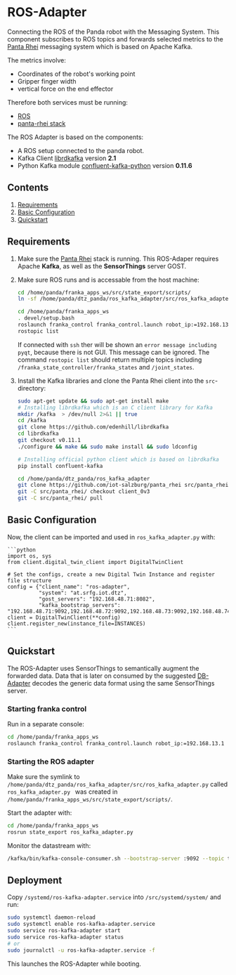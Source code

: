 # ROS-Adapter
Connecting the ROS of the Panda robot with the Messaging System.
This component subscribes to ROS topics and forwards selected metrics to the [Panta Rhei](https://github.com/iot-salzburg/panta_rhei) messaging system which is based on
Apache Kafka.

The metrics involve:
* Coordinates of the robot's working point
* Gripper finger width
* vertical force on the end effector

Therefore both services must be running:
* [ROS](https://github.com/iot-salzburg/ros_supporting_files)
* [panta-rhei stack](https://github.com/iot-salzburg/panta_rhei)


The ROS Adapter is based on the components:
* A ROS setup connected to the panda robot.
* Kafka Client [librdkafka](https://github.com/geeknam/docker-confluent-python) version **2.1**
* Python Kafka module [confluent-kafka-python](https://github.com/confluentinc/confluent-kafka-python) 
version **0.11.6**


## Contents

1. [Requirements](#requirements)
2. [Basic Configuration](#basic-configuration)
3. [Quickstart](#quickstart)


## Requirements

1.  Make sure the [Panta Rhei](https://github.com/iot-salzburg/panta_rhei) stack is running.
    This ROS-Adaper requires Apache **Kafka**, as well as the **SensorThings** server GOST.
2.  Make sure ROS runs and is accessable from the host machine:

    ```bash
    cd /home/panda/franka_apps_ws/src/state_export/scripts/
    ln -sf /home/panda/dtz_panda/ros_kafka_adapter/src/ros_kafka_adapter.py ros_kafka_adapter.py

    cd /home/panda/franka_apps_ws
    . devel/setup.bash
    roslaunch franka_control franka_control.launch robot_ip:=192.168.13.1
    rostopic list
    ```
    If connected with `ssh` ther will be shown an `error message including pyqt`, because there is not GUI. This message can be ignored.
    The command `rostopic list` should return multiple topics including `/franka_state_controller/franka_states` and `/joint_states`.


3.  Install the Kafka libraries and clone the Panta Rhei client into the `src`-directory:
    
    ```bash
    sudo apt-get update && sudo apt-get install make
    # Installing librdkafka which is an C client library for Kafka
    mkdir /kafka  > /dev/null 2>&1 || true
    cd /kafka
    git clone https://github.com/edenhill/librdkafka
    cd librdkafka
    git checkout v0.11.1
    ./configure && make && sudo make install && sudo ldconfig

    # Installing official python client which is based on librdkafka
    pip install confluent-kafka

    cd /home/panda/dtz_panda/ros_kafka_adapter
    git clone https://github.com/iot-salzburg/panta_rhei src/panta_rhei > /dev/null 2>&1 || echo "Repo already exists"
    git -C src/panta_rhei/ checkout client_0v3
    git -C src/panta_rhei/ pull
    ```

## Basic Configuration
Now, the client can be imported and used in `ros_kafka_adapter.py` with:
    
    ```python
    import os, sys
    from client.digital_twin_client import DigitalTwinClient

    # Set the configs, create a new Digital Twin Instance and register file structure
    config = {"client_name": "ros-adapter",
              "system": "at.srfg.iot.dtz",
              "gost_servers": "192.168.48.71:8082",
              "kafka_bootstrap_servers": "192.168.48.71:9092,192.168.48.72:9092,192.168.48.73:9092,192.168.48.74:9092,192.168.48.75:9092"}
    client = DigitalTwinClient(**config)
    client.register_new(instance_file=INSTANCES)
    ```
    
## Quickstart

The ROS-Adapter uses SensorThings to semantically augment
the forwarded data. Data that is later on consumed by the
suggested [DB-Adapter](https://github.com/iot-salzburg/DB-Adapter/)
decodes the generic data format using the same SensorThings server.

### Starting franka control

Run in a separate console:

```bash
cd /home/panda/franka_apps_ws
roslaunch franka_control franka_control.launch robot_ip:=192.168.13.1
```
    
### Starting the ROS adapter

Make sure the symlink to `/home/panda/dtz_panda/ros_kafka_adapter/src/ros_kafka_adapter.py` 
called `ros_kafka_adapter.py ` was created in `/home/panda/franka_apps_ws/src/state_export/scripts/`.

Start the adapter with:

```bash
cd /home/panda/franka_apps_ws
rosrun state_export ros_kafka_adapter.py 
```

Monitor the datastream with:
```bash
/kafka/bin/kafka-console-consumer.sh --bootstrap-server :9092 --topic test-topic.data
```

## Deployment

Copy `/systemd/ros-kafka-adapter.service` into `/src/systemd/system/` and run:

```bash
sudo systemctl daemon-reload
sudo systemctl enable ros-kafka-adapter.service
sudo service ros-kafka-adapter start
sudo service ros-kafka-adapter status
# or
sudo journalctl -u ros-kafka-adapter.service -f
```

This launches the ROS-Adapter while booting.
